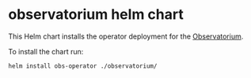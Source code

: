 # observatorium helm chart

This Helm chart installs the operator deployment for the [Observatorium](https://github.com/observatorium/configuration).

To install the chart run:

    helm install obs-operator ./observatorium/